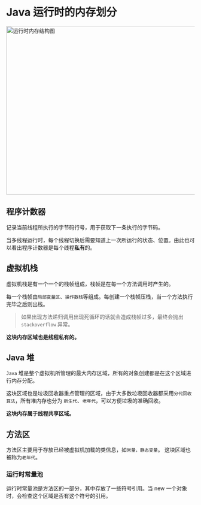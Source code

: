 # Java 运行时的内存划分

<img src="https://github.com/qqiabc521/blog/blob/master/resource/2.jpeg" width="600" height="450" alt="运行时内存结构图"/>

## 程序计数器

记录当前线程所执行的字节码行号，用于获取下一条执行的字节码。

当多线程运行时，每个线程切换后需要知道上一次所运行的状态、位置。由此也可以看出程序计数器是每个线程**私有**的。


## 虚拟机栈
虚拟机栈是有一个一个的栈帧组成，栈帧是在每一个方法调用时产生的。

每一个栈帧由`局部变量区`、`操作数栈`等组成。每创建一个栈帧压栈，当一个方法执行完毕之后则出栈。

> 如果出现方法递归调用出现死循环的话就会造成栈帧过多，最终会抛出 `stackoverflow` 异常。

**这块内存区域也是线程私有的。**

## Java 堆
`Java` 堆是整个虚拟机所管理的最大内存区域，所有的对象创建都是在这个区域进行内存分配。

这块区域也是垃圾回收器重点管理的区域，由于大多数垃圾回收器都采用`分代回收算法`，所有堆内存也分为 `新生代`、`老年代`，可以方便垃圾的准确回收。

**这块内存属于线程共享区域。**

## 方法区

方法区主要用于存放已经被虚拟机加载的类信息，如`常量，静态变量`。
这块区域也被称为`老年代`。

### 运行时常量池

运行时常量池是方法区的一部分，其中存放了一些符号引用。当 new 一个对象时，会检查这个区域是否有这个符号的引用。
